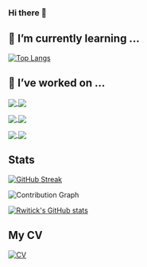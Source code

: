 ### Hi there 👋

## 🌱 I’m currently learning ... 

[![Top Langs](https://github-stats-barnacle.vercel.app/api/top-langs/?username=humble-barnacle001&langs_count=10&layout=compact&theme=dark&exclude_repo=udemy-basic-html-brad)](https://github-stats-barnacle.vercel.app)
  
## 🔭 I’ve worked on ...

<p>
  <a href="https://webapp-weather.netlify.app/">
  <img align="center" src="https://github-stats-barnacle.vercel.app/api/pin/?username=humble-barnacle001&repo=webapp-weather&theme=calm" />
  </a>
  <a href="https://svg-avatarify.vercel.app/">
    <img align="center" src="https://github-stats-barnacle.vercel.app/api/pin/?username=humble-barnacle001&repo=svg-avatarify&theme=calm" />
  </a>
</p>
<p>
  <a href="https://humble-barnacle001.github.io/simple-task-manager-web">
  <img align="center" src="https://github-stats-barnacle.vercel.app/api/pin/?username=humble-barnacle001&repo=simple-task-manager-web&theme=calm" />
  </a>
  <a href="https://analog-clock-dark.netlify.app/">
    <img align="center" src="https://github-stats-barnacle.vercel.app/api/pin/?username=humble-barnacle001&repo=dark-clock&theme=calm" />
  </a>
</p>
<p>
  <a href="https://assignment-tracker.vercel.app/">
  <img align="center" src="https://github-stats-barnacle.vercel.app/api/pin/?username=humble-barnacle001&repo=assignment-monitor&theme=calm" />
  </a>
  <a href="https://humble-barnacle001.github.io/uml-app">
    <img align="center" src="https://github-stats-barnacle.vercel.app/api/pin/?username=humble-barnacle001&repo=uml-app&theme=calm" />
  </a>
</p>


## Stats

[![GitHub Streak](https://github-readme-streak-stats.herokuapp.com?user=humble-barnacle001&theme=github-dark&date_format=M%20j%5B%2C%20Y%5D)](https://git.io/streak-stats)

![Contribution Graph](https://github-readme-activity-graph.cyclic.app/graph?username=humble-barnacle001&bg_color=050F2C&color=00ADFE&line=149347&point=E1E8EB)

[![Rwitick's GitHub stats](https://github-stats-barnacle.vercel.app/api?username=humble-barnacle001&count_private=true&show_icons=true&bg_color=30,1352ff,904e95&icon_color=ef2&title_color=fff&text_color=fff)](https://github-stats-barnacle.vercel.app)

## My CV

[![CV](https://github-stats-barnacle.vercel.app/api/pin/?username=humble-barnacle001&repo=CV&theme=indian-flag)](https://humble-barnacle001.github.io/CV)


<!--
**humble-barnacle001/humble-barnacle001** is a ✨ _special_ ✨ repository because its `README.md` (this file) appears on your GitHub profile.

Here are some ideas to get you started:

- 🔭 I’m currently working on ...
- 🌱 I’m currently learning ...
- 👯 I’m looking to collaborate on ...
- 🤔 I’m looking for help with ...
- 💬 Ask me about ...
- 📫 How to reach me: ...
- 😄 Pronouns: ...
- ⚡ Fun fact: ...
-->


